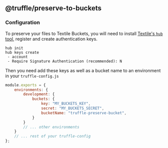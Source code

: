 ## @truffle/preserve-to-buckets

### Configuration
To preserve your files to Textile Buckets, you will need to install [Textile's `hub` tool](https://docs.textile.io/hub/), register and create authentication keys.

```
hub init
hub keys create
 - account
 - Require Signature Authentication (recommended): N
```

Then you need add these keys as well as a bucket name to an environment in your `truffle-config.js`

```js
module.exports = {
    environments: {
        development: {
            buckets: {
                key: "MY_BUCKETS_KEY",
                secret: "MY_BUCKETS_SECRET",
                bucketName: "truffle-preserve-bucket",
            }
        }
        // ... other environments
    }
    // ... rest of your truffle-config
};
```
